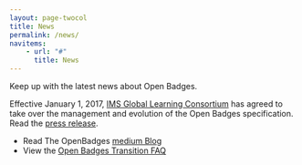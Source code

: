 ```yaml
---
layout: page-twocol
title: News
permalink: /news/
navitems:
    - url: "#"
      title: News
---
```

Keep up with the latest news about Open Badges.

Effective January 1, 2017, [IMS Global Learning Consortium](https://www.imsglobal.org/) has agreed to take over the management and evolution of the Open Badges specification. Read the [press release](https://www.imsglobal.org/article/next-steps-accelerate-evolution-open-badges-standard).

* Read The OpenBadges [medium Blog](http://medium.com/openbadges)
* View the [Open Badges Transition FAQ](https://www.imsglobal.org/open-badges-transition-faq)







